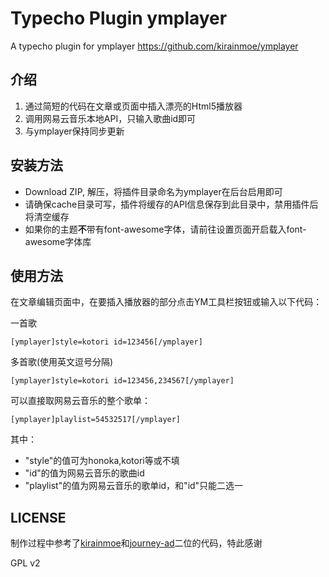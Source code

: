 # Typecho Plugin ymplayer
A typecho plugin for ymplayer https://github.com/kirainmoe/ymplayer


## 介绍
1. 通过简短的代码在文章或页面中插入漂亮的Html5播放器
2. 调用网易云音乐本地API，只输入歌曲id即可
3. 与ymplayer保持同步更新

## 安装方法

* Download ZIP, 解压，将插件目录命名为ymplayer在后台启用即可
* 请确保cache目录可写，插件将缓存的API信息保存到此目录中，禁用插件后将清空缓存
* 如果你的主题**不**带有font-awesome字体，请前往设置页面开启载入font-awesome字体库

## 使用方法

在文章编辑页面中，在要插入播放器的部分点击YM工具栏按钮或输入以下代码：

一首歌
```
[ymplayer]style=kotori id=123456[/ymplayer]
```

多首歌(使用英文逗号分隔)
```
[ymplayer]style=kotori id=123456,234567[/ymplayer]
```

可以直接取网易云音乐的整个歌单：
```
[ymplayer]playlist=54532517[/ymplayer]
```

其中：

* "style"的值可为honoka,kotori等或不填
* "id"的值为网易云音乐的歌曲id
* "playlist"的值为网易云音乐的歌单id，和"id"只能二选一

## LICENSE

制作过程中参考了[kirainmoe](https://github.com/kirainmoe)和[journey-ad](https://github.com/journey-ad)二位的代码，特此感谢

GPL v2
